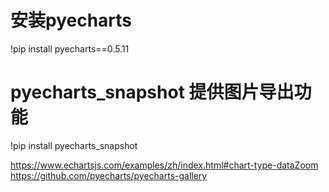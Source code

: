 # 安装pyecharts
!pip install pyecharts==0.5.11

# pyecharts_snapshot 提供图片导出功能
!pip install pyecharts_snapshot




https://www.echartsjs.com/examples/zh/index.html#chart-type-dataZoom
https://github.com/pyecharts/pyecharts-gallery
